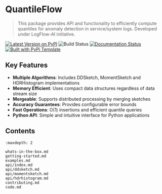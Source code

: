 # QuantileFlow

> This package provides API and functionality to efficiently compute quantiles for anomaly detection in service/system logs. Developed under LogFlow-AI initiative.

[![Latest Version on PyPI](https://img.shields.io/pypi/v/QuantileFlow.svg)](https://pypi.python.org/pypi/QuantileFlow/)
![Build Status](https://github.com/LogFlow-AI/QuantileFlow/actions/workflows/test.yaml/badge.svg)
[![Documentation Status](https://readthedocs.org/projects/QuantileFlow/badge/?version=latest)](https://QuantileFlow.readthedocs.io/en/latest/?badge=latest)
[![Built with PyPi Template](https://img.shields.io/badge/PyPi_Template-v0.8.0-blue.svg)](https://github.com/christophevg/pypi-template)

## Key Features

- **Multiple Algorithms**: Includes DDSketch, MomentSketch and HDRHistogram implementations
- **Memory Efficient**: Uses compact data structures regardless of data stream size
- **Mergeable**: Supports distributed processing by merging sketches
- **Accuracy Guarantees**: Provides configurable error bounds
- **Fast Operations**: O(1) insertions and efficient quantile queries
- **Python API**: Simple and intuitive interface for Python applications

## Contents

```{toctree}
:maxdepth: 2

whats-in-the-box.md
getting-started.md
examples.md
api/index.md
api/ddsketch.md
api/momentsketch.md
api/hdrhistogram.md
contributing.md
code.md
```

